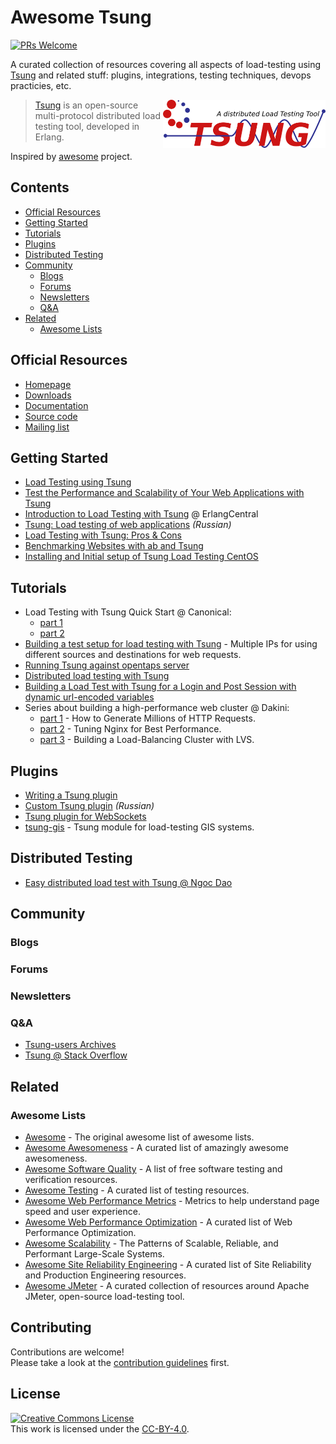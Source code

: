 # Awesome Tsung
[![PRs Welcome](https://img.shields.io/badge/PRs-welcome-brightgreen.svg?style=flat)](https://github.com/aliesbelik/awesome-tsung/blob/master/CONTRIBUTING.md)

A curated collection of resources covering all aspects of load-testing using [Tsung](http://tsung.erlang-projects.org/) and related stuff: plugins, integrations, testing techniques, devops practicies, etc.

[<img src="assets/images/tsung-logo.svg" align="right" width="260" alt="Tsung">](http://tsung.erlang-projects.org/)

> [Tsung](http://tsung.erlang-projects.org/) is an open-source multi-protocol distributed load testing tool, developed in Erlang.

Inspired by [awesome](https://github.com/sindresorhus/awesome) project.

## Contents

- [Official Resources](#official-resources)
- [Getting Started](#getting-started)
- [Tutorials](#tutorials)
- [Plugins](#plugins)
- [Distributed Testing](#distributed-testing)
- [Community](#community)
    - [Blogs](#blogs)
    - [Forums](#forums)
    - [Newsletters](#newsletters)
    - [Q&A](#qa)
- [Related](#related)
    - [Awesome Lists](#awesome-lists)


## Official Resources

- [Homepage](http://tsung.erlang-projects.org/)
- [Downloads](http://tsung.erlang-projects.org/dist/)
- [Documentation](http://tsung.erlang-projects.org/user_manual/index.html)
- [Source code](https://github.com/processone/tsung/)
- [Mailing list](https://lists.process-one.net/mailman/listinfo/tsung-users)

## Getting Started

- [Load Testing using Tsung](https://medium.com/helpshift-engineering/load-testing-using-tsung-ef26a662929b)
- [Test the Performance and Scalability of Your Web Applications with Tsung](https://web.archive.org/web/20160826102121/https://beebole.com/blog/erlang/test-performance-and-scalability-of-your-web-applications-with-tsung/)
- [Introduction to Load Testing with Tsung](https://erlangcentral.org/wiki/Introduction_to_Load_Testing_with_Tsung) @ ErlangCentral
- [Tsung: Load testing of web applications](https://habrahabr.ru/post/132459/) *(Russian)*
- [Load Testing with Tsung: Pros & Cons](https://getcookie.wordpress.com/2013/02/13/load-testing-with-tsung/)
- [Benchmarking Websites with ab and Tsung](https://www.rsreese.com/benchmarking-websites-with-ab-and-tsung/)
- [Installing and Initial setup of Tsung Load Testing CentOS](http://whatizee.blogspot.com.by/2015/01/installing-and-initial-setup-of-tsung_21.html)

## Tutorials

- Load Testing with Tsung Quick Start @ Canonical:
    - [part 1](http://voices.canonical.com/isd/2010/11/14/load-testing-with-tsung-quick-start/)
    - [part 2](http://voices.canonical.com/isd/2010/12/10/tsung-quick-start-part-2/)
- [Building a test setup for load testing with Tsung](https://hml.io/2015/08/04/loadtesting-with-tsung-and-multiple-ips/) - Multiple IPs for using different sources and destinations for web requests.
- [Running Tsung against opentaps server](http://www.opentaps.org/docs/index.php/Running_Tsung_against_opentaps_server)
- [Distributed load testing with Tsung](https://raymii.org/s/articles/Basic_Website_load_testing_with_Tsung.html)
- [Building a Load Test with Tsung for a Login and Post Session with dynamic url-encoded variables](https://www.innoq.com/en/blog/building-a-load-test-with-tsung/)
- Series about building a high-performance web cluster @ Dakini:
    - [part 1](http://dak1n1.com/blog/14-http-load-generate/) - How to Generate Millions of HTTP Requests.
    - [part 2](http://dak1n1.com/blog/12-nginx-performance-tuning/) - Tuning Nginx for Best Performance.
    - [part 3](http://dak1n1.com/blog/13-load-balancing-lvs/) - Building a Load-Balancing Cluster with LVS.

## Plugins

- [Writing a Tsung plugin](http://web.archive.org/web/20150208112949/http://www.process-one.net/en/wiki/Writing_a_Tsung_plugin/)
- [Custom Tsung plugin](http://lin-techdet.blogspot.com.by/2013/04/tsung.html) *(Russian)*
- [Tsung plugin for WebSockets](https://github.com/wulczer/tsung_ws)
- [tsung-gis](https://github.com/rodo/tsung-gis) - Tsung module for load-testing GIS systems.

## Distributed Testing

- [Easy distributed load test with Tsung @ Ngoc Dao](https://github.com/ngocdaothanh/tsart)

## Community

### Blogs

### Forums

### Newsletters

### Q&A

- [Tsung-users Archives](http://lists.process-one.net/pipermail/tsung-users/)
- [Tsung @ Stack Overflow](http://stackoverflow.com/questions/tagged/tsung)

## Related

### Awesome Lists

- [Awesome](https://github.com/sindresorhus/awesome) - The original awesome list of awesome lists.
- [Awesome Awesomeness](https://github.com/bayandin/awesome-awesomeness) - A curated list of amazingly awesome awesomeness.
- [Awesome Software Quality](https://github.com/ligurio/awesome-software-quality) - A list of free software testing and verification resources.
- [Awesome Testing](https://github.com/TheJambo/awesome-testing) - A curated list of testing resources.
- [Awesome Web Performance Metrics](https://github.com/csabapalfi/awesome-web-performance-metrics) - Metrics to help understand page speed and user experience.
- [Awesome Web Performance Optimization](https://github.com/davidsonfellipe/awesome-wpo) - A curated list of Web Performance Optimization.
- [Awesome Scalability](https://github.com/binhnguyennus/awesome-scalability) - The Patterns of Scalable, Reliable, and Performant Large-Scale Systems.
- [Awesome Site Reliability Engineering](https://github.com/dastergon/awesome-sre) - A curated list of Site Reliability and Production Engineering resources.
- [Awesome JMeter](https://github.com/aliesbelik/awesome-jmeter) - A curated collection of resources around Apache JMeter, open-source load-testing tool.

## Contributing

Contributions are welcome!<br />
Please take a look at the [contribution guidelines](https://github.com/aliesbelik/awesome-tsung/blob/master/CONTRIBUTING.md) first.

## License

<a rel="license" href="http://creativecommons.org/licenses/by/4.0/"><img alt="Creative Commons License" style="border-width:0" src="https://i.creativecommons.org/l/by/4.0/88x31.png" /></a><br />This work is licensed under the <a rel="license" href="https://github.com/aliesbelik/awesome-tsung/blob/master/LICENSE.md">CC-BY-4.0</a>.
